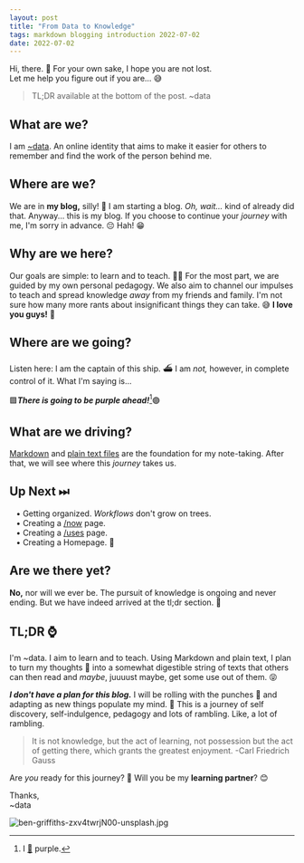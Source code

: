 ```yaml
---
layout: post
title: "From Data to Knowledge"
tags: markdown blogging introduction 2022-07-02
date: 2022-07-02
---
```

Hi, there. 👋 For your own sake, I hope you are not lost.  
Let me help you figure out if you are... 😅

>TL;DR available at the bottom of the post. ~data

## What are we?
I am [~data](https://data.tilde.team). An online identity that aims to make it easier for others to remember and find the work of the person behind me.

## Where are we?

We are in **my blog,** silly! 🙌 I am starting a blog. *Oh, wait...* kind of already did that. Anyway... this is my blog. If you choose to continue your *journey* with me, I'm sorry in advance. 😔 Hah! 😁

## Why are we here?

Our goals are simple: to learn and to teach. 👩‍🏫 For the most part, we are guided by my own personal pedagogy. We also aim to channel our impulses to teach and spread knowledge *away* from my friends and family. I'm not sure how many more rants about insignificant things they can take. 😅 **I love you guys!** 🤟

## Where are we going?

Listen here: I am the captain of this ship. ⛴ I am *not,* however, in complete control of it. What I'm saying is...

🟪***There is going to be purple ahead!***[^2]🟣

[^2]: I [💜](https://data.tilde.team/) purple.

## What are we driving?

[Markdown](https://www.markdownguide.org/) and [plain text files](https://sive.rs/plaintext) are the foundation for my note-taking. After that, we will see where this *journey* takes us.

## Up Next ⏭

&nbsp;&nbsp;&nbsp;• Getting organized. *Workflows* don't grow on trees.  
&nbsp;&nbsp;&nbsp;• Creating a [/now](https://sive.rs/nowff) page.  
&nbsp;&nbsp;&nbsp;• Creating a [/uses](https://uses.tech/) page.  
&nbsp;&nbsp;&nbsp;• Creating a Homepage. 🏡

## Are we there yet?

**No,** nor will we ever be. The pursuit of knowledge is ongoing and never ending. But we have indeed arrived at the tl;dr section. 🙌

## TL;DR ⌚
I'm ~data. I aim to learn and to teach. Using Markdown and plain text, I plan to turn my thoughts 💭 into a somewhat digestible string of texts that others can then read and *maybe*, juuuust maybe, get some use out of them. 😝

***I don't have a plan for this blog.*** I will be rolling with the punches 🥊 and adapting as new things populate my mind. 🧠 This is a journey of self discovery, self-indulgence, pedagogy and lots of rambling. Like, a lot of rambling.
>It is not knowledge, but the act of learning, not possession but the act of getting there, which grants the greatest enjoyment. -Carl Friedrich Gauss

Are *you* ready for this journey? 🧳 Will you be my **learning partner**? 😊

Thanks,  
~data

![ben-griffiths-zxv4twrjN00-unsplash.jpg](https://data.mataroa.blog/images/d6aca715.jpeg)
